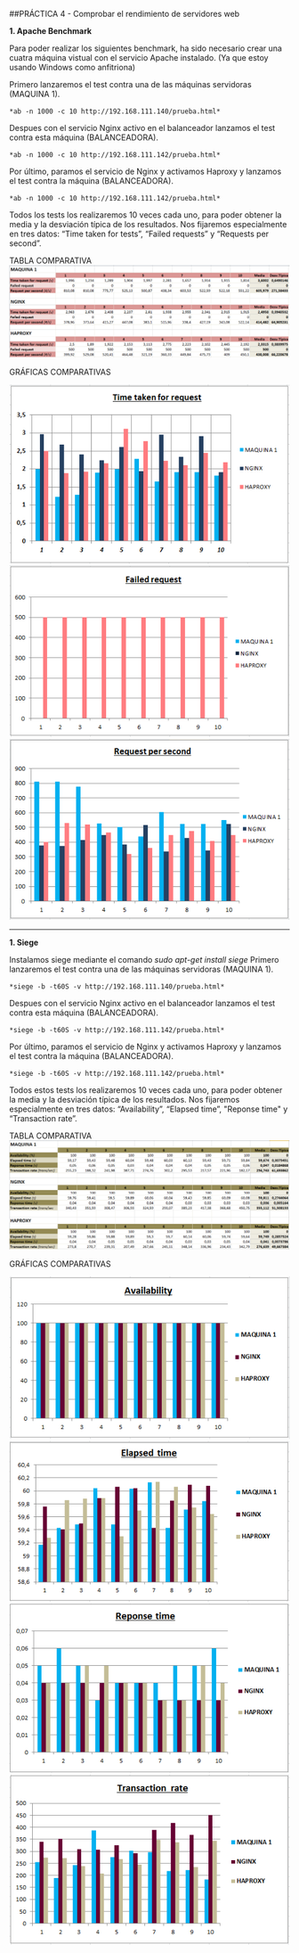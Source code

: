 ﻿##PRÁCTICA 4 - Comprobar el rendimiento de servidores web


**1. Apache Benchmark**

Para poder realizar los siguientes benchmark, ha sido necesario crear una cuatra máquina vistual con el servicio Apache instalado.
(Ya que estoy usando Windows como anfitriona)

Primero lanzaremos el test contra una de las máquinas servidoras (MAQUINA 1).

	*ab -n 1000 -c 10 http://192.168.111.140/prueba.html*

Despues con el servicio Nginx activo en el balanceador lanzamos el test contra esta máquina (BALANCEADORA).

	*ab -n 1000 -c 10 http://192.168.111.142/prueba.html*

Por último, paramos el servicio de Nginx y activamos Haproxy y lanzamos el test contra la máquina (BALANCEADORA).

	*ab -n 1000 -c 10 http://192.168.111.142/prueba.html*


Todos los tests los realizaremos 10 veces cada uno, para poder obtener la media y la desviación típica de los resultados.
Nos fijaremos especialmente en tres datos: “Time taken for tests”, “Failed requests” y “Requests per second”.

TABLA COMPARATIVA
![img](https://github.com/MariaMma6/SWAP/blob/master/imagenes/imgP4/TABLA_APACHE.PNG  "Tabla comparativa apache")

GRÁFICAS COMPARATIVAS

![img](https://github.com/MariaMma6/SWAP/blob/master/imagenes/imgP4/APACHE_1.PNG  "Apache_1")
![img](https://github.com/MariaMma6/SWAP/blob/master/imagenes/imgP4/APACHE_2.PNG  "Apache_2")
![img](https://github.com/MariaMma6/SWAP/blob/master/imagenes/imgP4/APACHE_3.PNG  "Apache_3")

----------------------------------------------------------------------------------------------

**1. Siege**

Instalamos siege mediante el comando *sudo apt-get install siege*
Primero lanzaremos el test contra una de las máquinas servidoras (MAQUINA 1).

	*siege -b -t60S -v http://192.168.111.140/prueba.html*

Despues con el servicio Nginx activo en el balanceador lanzamos el test contra esta máquina (BALANCEADORA).

	*siege -b -t60S -v http://192.168.111.142/prueba.html*

Por último, paramos el servicio de Nginx y activamos Haproxy y lanzamos el test contra la máquina (BALANCEADORA).

	*siege -b -t60S -v http://192.168.111.142/prueba.html*


Todos estos tests los realizaremos 10 veces cada uno, para poder obtener la media y la desviación típica de los resultados.
Nos fijaremos especialmente en tres datos: “Availability”, “Elapsed time”, "Reponse time" y “Transaction rate”.

TABLA COMPARATIVA
![img](https://github.com/MariaMma6/SWAP/blob/master/imagenes/imgP4/TABLA_SIEGE.PNG  "Tabla comparativa siege")

GRÁFICAS COMPARATIVAS

![img](https://github.com/MariaMma6/SWAP/blob/master/imagenes/imgP4/SIEGE_1.PNG  "Apache_3")
![img](https://github.com/MariaMma6/SWAP/blob/master/imagenes/imgP4/SIEGE_2.PNG  "Apache_3")
![img](https://github.com/MariaMma6/SWAP/blob/master/imagenes/imgP4/SIEGE_3.PNG  "Apache_3")
![img](https://github.com/MariaMma6/SWAP/blob/master/imagenes/imgP4/SIEGE_4.PNG  "Apache_3")
